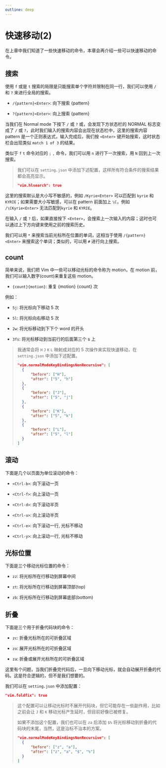 ```yaml
---
outline: deep
---
```


# 快速移动(2)

在上章中我们知道了一些快速移动的命令，本章会再介绍一些可以快速移动的命令。

## 搜索

使用 `f` 或是 `t` 搜索的局限是只能搜索单个字符并限制在同一行，我们可以使用 `/` 和 `?` 来进行全局的搜索。

- `/{pattern}<Enter>`: 向下搜索 \{pattern}

- `?{pattern}<Enter>`: 向上搜索 \{pattern}

当我们在 Normal mode 下按下 `/` 或 `?` 或，会发现下方状态栏的 NORMAL 标志变成了 `/` 或 `?`，此时我们输入的搜索内容会出现在状态栏中，这里的搜索内容 pattern 是一个正则表达式，输入完成后，我们按 `<Enter>` 键开始搜索，这时状态栏会出现类似 `match 1 of 3` 的结果。

类似于 `f` `t` 命令对应的 `;` `,` 命令，我们可以用 `n` 进行下一次搜索，用 `N` 回到上一次搜索。

> 我们可以在 `setting.json` 中添加下述配置，这样所有符合条件的搜索结果都会高亮显示。
>
> ```json
> "vim.hlsearch": true
> ```

这里的搜索默认是大小写不敏感的，例如 `/Kyrie<Enter>` 可以匹配到 `kyrie` 和 `KYRIE`；如果需要大小写敏感，可以在 pattern 前面加上 `\C`，例如 `/\CKyrie<Enter>` 无法匹配到`kyrie` 和 `KYRIE`。

在输入 `/` 或 `?` 后，如果直接按下 `<Enter>`，会搜索上一次输入的内容；这时也可以通过上下方向键来使用之前的搜索历史。

我们可以用 `*` 来搜索当前光标所在位置的单词，这相当于使用 `/{pattern}<Enter>` 来搜索这个单词；类似的，可以用 `#` 进行向上搜索。

## count

简单来说，我们把 Vim 中一些可以移动光标的命令称为 motion，在 motion 前，我们可以输入数字(count)来重复这些 motion。

- `{count}{motion}`: 重复 {motion} {count} 次

例如：

- `5j`: 将光标向下移动 5 次

- `5l`: 将光标向右移动 5 次

- `2w`: 将光标移动到下下个 word 的开头

- `3fs`: 将光标移动到当前行的后面第三个 s 上

> 我通常会将 `H` `J` `K` `L` 映射成对应的 5 次操作来实现快速移动，在 `setting.json` 中添加下述配置。
>
> ```json
> "vim.normalModeKeyBindingsNonRecursive": [
> 	{
> 		"before": ["H"],
> 		"after": ["5", "h"]
> 	},
> 	{
> 		"before": ["J"],
> 		"after": ["5", "j"]
> 	},
> 	{
> 		"before": ["K"],
> 		"after": ["5", "k"]
> 	},
> 	{
> 		"before": ["L"],
> 		"after": ["5", "l"]
> 	}
> ]
> ```

## 滚动

下面是几个以页面为单位滚动的命令：

- `<Ctrl-b>`: 向下滚动一页

- `<Ctrl-f>`: 向上滚动一页

- `<Ctrl-d>`: 向下滚动半页

- `<Ctrl-u>`: 向上滚动半页

- `<Ctrl-e>`: 向下滚动一行, 光标不移动

- `<Ctrl-y>`: 向上滚动一行, 光标不移动

## 光标位置

下面是三个移动光标位置的命令：

- `zz`: 将光标所在行移动到屏幕中间

- `zt`: 将光标所在行移动到屏幕顶部(top)

- `zb`: 将光标所在行移动到屏幕底部(bottom)

## 折叠

下面是三个用于折叠代码块的命令：

- `zc`: 折叠光标所在的可折叠区域

- `zo`: 展开光标所在的可折叠区域

- `za`: 折叠或展开光标所在的可折叠区域

这里有个问题，当我们折叠完代码后，一旦向下移动光标，就会自动展开折叠的代码。这是符合逻辑的，但不是我们想要的。

我们可以在 `setting.json` 中添加配置：

```json
"vim.foldfix": true
```

> 这个配置可以让移动光标时不展开代码块，但它可能存在一些副作用，比如之前会让 `J` 和 `K` 移动光标产生延时，但目前好像已被修复。
>
> 如果不添加这个配置，我们也可以在 `za` 后添加 `$%` 将光标移动到折叠的代码块的末尾，当然，这是治标不治本的方案。
>
> ```json
> "vim.normalModeKeyBindingsNonRecursive": [
> 	{
> 		"before": ["z", "a"],
> 		"after": ["z", "a", "$", "%"]
> 	}
> ]
> ```

